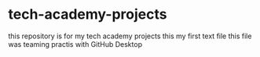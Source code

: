 # tech-academy-projects
this repository is for my tech academy projects
this my first text file
this file was teaming practis with GitHub Desktop
